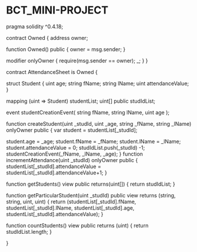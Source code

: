 # BCT_MINI-PROJECT
pragma solidity ^0.4.18;

contract Owned { address owner;

function Owned() public { owner = msg.sender;
}

modifier onlyOwner { require(msg.sender == owner);
_;
}
}

contract AttendanceSheet is Owned {

struct Student { uint age; string fName; string lName;
uint attendanceValue;
}

mapping (uint => Student) studentList; uint[] public studIdList;

event studentCreationEvent( string fName,
string lName, uint age
);

function createStudent(uint _studId, uint _age, string _fName, string _lName) onlyOwner public {
var student = studentList[_studId];

student.age = _age; student.fName = _fName; student.lName = _lName; student.attendanceValue = 0;
studIdList.push(_studId) -1; studentCreationEvent(_fName, _lName, _age);
}
function incrementAttendance(uint _studId) onlyOwner public { studentList[_studId].attendanceValue = studentList[_studId].attendanceValue+1;
}

function getStudents() view public returns(uint[]) { return studIdList;
}

function getParticularStudent(uint _studId) public view returns (string, string, uint, uint) { return    (studentList[_studId].fName,    studentList[_studId].lName,
studentList[_studId].age, studentList[_studId].attendanceValue);
}

function countStudents() view public returns (uint) { return studIdList.length;
}

}


